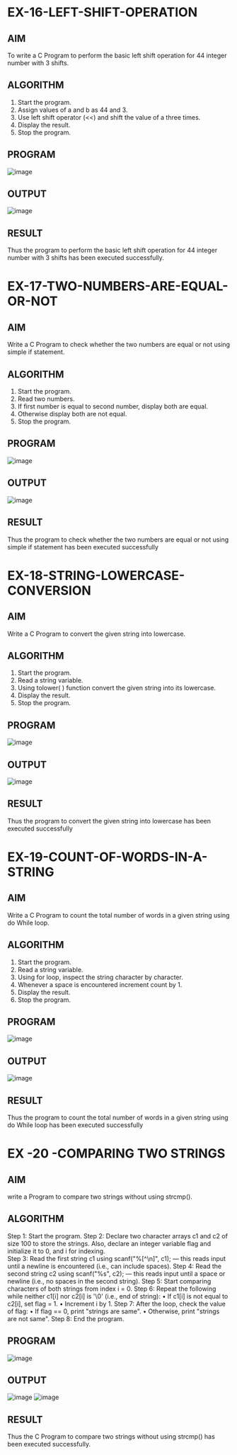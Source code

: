 # EX-16-LEFT-SHIFT-OPERATION
## AIM
To write a C Program to perform the basic left shift operation for 44 integer number with 3 shifts.

## ALGORITHM
1.	Start the program.
2.	Assign values of a and b as 44 and 3.
3.	Use left shift operator (<<) and shift the value of a three times.
4.	Display the result.
5.	Stop the program.

## PROGRAM
![image](https://github.com/user-attachments/assets/036585dc-f602-4130-be1f-53579c59a9e5)

## OUTPUT

![image](https://github.com/user-attachments/assets/c3e69432-ba2b-4d33-84ce-eee047d1b736)








## RESULT
Thus the program to perform the basic left shift operation for 44 integer number with 3 shifts has been executed successfully.




 
 


# EX-17-TWO-NUMBERS-ARE-EQUAL-OR-NOT


## AIM

Write a C Program to check whether the two numbers are equal or not using simple if statement.

## ALGORITHM

1.	Start the program.
2.	Read two numbers.
3.	If first number is equal to second number, display both are equal.
4.	Otherwise display both are not equal.
5.	Stop the program.

## PROGRAM
![image](https://github.com/user-attachments/assets/1b878f52-6668-4b80-9616-0a2ce2a39183)


## OUTPUT
  ![image](https://github.com/user-attachments/assets/b7060e0d-f23c-4d50-a1e2-b97558b0263d)

## RESULT

Thus the program to check whether the two numbers are equal or not using simple if statement has been executed successfully
 
 


# EX-18-STRING-LOWERCASE-CONVERSION
## AIM
Write a C Program to convert the given string into lowercase.

## ALGORITHM
1.	Start the program.
2.	Read a string variable.
3.	Using tolower( ) function convert the given string into its lowercase.
4.	Display the result.
5.	Stop the program.

## PROGRAM
![image](https://github.com/user-attachments/assets/626e9c5a-ff2d-4be3-8a82-59357b1bca61)

## OUTPUT
![image](https://github.com/user-attachments/assets/2af1e05c-9800-4a93-869c-bb6e752302c0)




## RESULT
Thus the program to convert the given string into lowercase has been executed successfully
 
 


# EX-19-COUNT-OF-WORDS-IN-A-STRING
## AIM
Write a C Program to count the total number of words in a given string using do While loop.

## ALGORITHM
1.	Start the program.
2.	Read a string variable.
3.	Using for loop, inspect the string character by character.
4.	Whenever a space is encountered increment count by 1.
5.	Display the result.
6.	Stop the program.

## PROGRAM
![image](https://github.com/user-attachments/assets/6b7fc3fe-7f38-4310-9e0c-40582747cc1e)

## OUTPUT

![image](https://github.com/user-attachments/assets/162d3fbc-1860-403f-a197-c9b66b8b12d4)




## RESULT
Thus the program to count the total number of words in a given string using do While loop has been executed successfully
 
 


# EX  -20 -COMPARING TWO STRINGS
## AIM
write a Program to compare two strings without using strcmp().
## ALGORITHM
Step 1: Start the program.
Step 2: Declare two character arrays c1 and c2 of size 100 to store the strings. Also, declare an integer variable
             flag and initialize it to 0, and i for indexing.      
Step 3: Read the first string c1 using scanf("%[^\n]", c1); — this reads input until a newline is encountered 
            (i.e., can include spaces).
Step 4: Read the second string c2 using scanf("%s", c2); — this reads input until a space or newline (i.e., no 
            spaces in the second string).
Step 5: Start comparing characters of both strings from index i = 0.
Step 6: Repeat the following while neither c1[i] nor c2[i] is '\0' (i.e., end of string):
•	If c1[i] is not equal to c2[i], set flag = 1.
•	Increment i by 1.
Step 7: After the loop, check the value of flag:
•	If flag == 0, print "strings are same".
•	Otherwise, print "strings are not same".
Step 8: End the program.

## PROGRAM
![image](https://github.com/user-attachments/assets/b5eff0ca-593c-4874-b8b4-f09a9f78b8cd)


## OUTPUT
![image](https://github.com/user-attachments/assets/9a79b475-71a9-4b25-ac0a-ea30074c16b1)
![image](https://github.com/user-attachments/assets/ece2b0c0-d116-4a32-a28d-0088068cf57a)


 

## RESULT
Thus the C Program to compare two strings without using strcmp() has been executed successfully.

